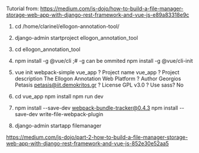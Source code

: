 Tutorial from: https://medium.com/js-dojo/how-to-build-a-file-manager-storage-web-app-with-django-rest-framework-and-vue-js-e89a83318e9c

1) cd /home/clarinel/ellogon-annotation-tool/

2) django-admin startproject ellogon_annotation_tool

3) cd ellogon_annotation_tool

4) npm install -g @vue/cli  ;# -g can be ommited
   npm install -g @vue/cli-init

5) vue init webpack-simple vue_app
? Project name vue_app
? Project description The Ellogon Annotation Web Platform
? Author Georgios Petasis <petasis@iit.demokritos.gr>
? License GPL v3.0
? Use sass? No

6) cd vue_app
   npm install
   npm run dev

7) npm install --save-dev webpack-bundle-tracker@0.4.3
   npm install --save-dev write-file-webpack-plugin

8) django-admin startapp filemanager


https://medium.com/js-dojo/part-2-how-to-build-a-file-manager-storage-web-app-with-django-rest-framework-and-vue-js-852e30e52aa5
